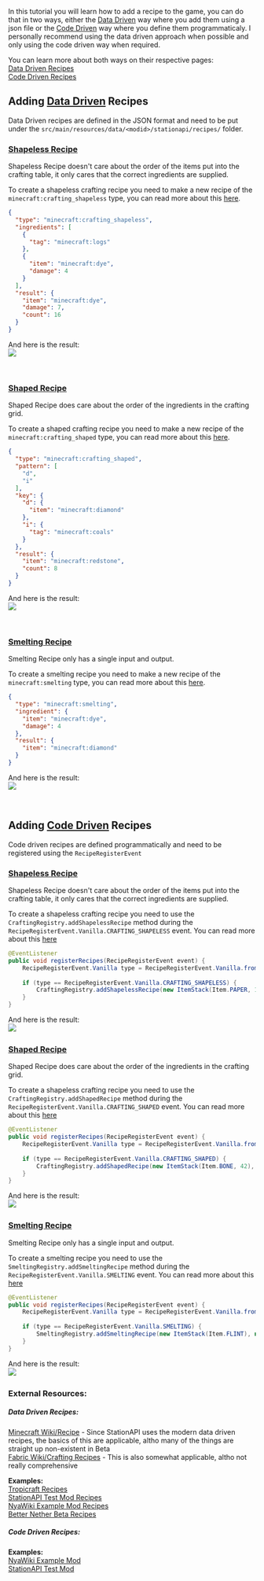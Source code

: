 In this tutorial you will learn how to add a recipe to the game, you can do that in two ways, either the [Data Driven](Data%20Driven%20Recipes.md) way where you add them using a json file or the [Code Driven](Code%20Driven%20Recipes.md) way where you define them programmaticaly. I personally recommend using the data driven approach when possible and only using the code driven way when required.  

You can learn more about both ways on their respective pages:  
[Data Driven Recipes](Data%20Driven%20Recipes.md)  
[Code Driven Recipes](Code%20Driven%20Recipes.md)  

## Adding [Data Driven](Data%20Driven%20Recipes.md) Recipes
Data Driven recipes are defined in the JSON format and need to be put under the `src/main/resources/data/<modid>/stationapi/recipes/` folder.
### [Shapeless Recipe](Data%20Driven%20Recipes.md#Shapeless%20Crafting%20Recipe)
Shapeless Recipe doesn't care about the order of the items put into the crafting table, it only cares that the correct ingredients are supplied.  

To create a shapeless crafting recipe you need to make a new recipe of the `minecraft:crafting_shapeless` type, you can read more about this [here](Data%20Driven%20Recipes.md#Shapeless%20Crafting%20Recipe).  

```json
{  
  "type": "minecraft:crafting_shapeless",  
  "ingredients": [    
    {  
      "tag": "minecraft:logs"  
    },  
    {  
      "item": "minecraft:dye",
      "damage": 4  
    }  
  ],  
  "result": {  
    "item": "minecraft:dye",
    "damage": 7,
    "count": 16
  }  
}
```

And here is the result:  
![](data_crafting_shapeless.png)  

 &nbsp;
### [Shaped Recipe](Data%20Driven%20Recipes#Shaped%20Crafting%20Recipe)
Shaped Recipe does care about the order of the ingredients in the crafting grid.  

To create a shaped crafting recipe you need to make a new recipe of the `minecraft:crafting_shaped` type, you can read more about this [here](Data%20Driven%20Recipes.md#Shaped%20Crafting%20Recipe).  

```json
{  
  "type": "minecraft:crafting_shaped",  
  "pattern": [  
    "d",  
    "i"  
  ],  
  "key": {  
    "d": {  
      "item": "minecraft:diamond"  
    },  
    "i": {  
      "tag": "minecraft:coals"  
    }  
  },  
  "result": {  
    "item": "minecraft:redstone",  
    "count": 8  
  }  
}
```
 And here is the result:  
![](data_crafting_shaped.png)

 &nbsp;  
### [Smelting Recipe](Data%20Driven%20Recipes.md#Smelting%20Recipe)
Smelting Recipe only has a single input and output.  

To create a smelting recipe you need to make a new recipe of the `minecraft:smelting` type, you can read more about this [here](Data%20Driven%20Recipes.md#Smelting%20Recipe).   

```json
{  
  "type": "minecraft:smelting",  
  "ingredient": {  
    "item": "minecraft:dye",
    "damage": 4
  },  
  "result": {  
    "item": "minecraft:diamond"  
  }  
}
```  

And here is the result:  
![](data_smelting.png)
 
 &nbsp;
## Adding [Code Driven](Code%20Driven%20Recipes.md) Recipes
Code driven recipes are defined programmatically and need to be registered using the `RecipeRegisterEvent`
### [Shapeless Recipe](Code%20Driven%20Recipes.md#Shapeless%20Recipe)
Shapeless Recipe doesn't care about the order of the items put into the crafting table, it only cares that the correct ingredients are supplied.     

To create a shapeless crafting recipe you need to use the `CraftingRegistry.addShapelessRecipe` method during the `RecipeRegisterEvent.Vanilla.CRAFTING_SHAPELESS` event.  You can read more about this [here](Code%20Driven%20Recipes.md#Shapeless%20Recipe)  

```java
@EventListener  
public void registerRecipes(RecipeRegisterEvent event) {  
    RecipeRegisterEvent.Vanilla type = RecipeRegisterEvent.Vanilla.fromType(event.recipeId);  
  
    if (type == RecipeRegisterEvent.Vanilla.CRAFTING_SHAPELESS) {  
        CraftingRegistry.addShapelessRecipe(new ItemStack(Item.PAPER, 14), Item.APPLE, Block.DIAMOND_BLOCK);  
    }  
}
```

And here is the result:  
![](code_shapeless_recipe.png)
&nbsp;
### [Shaped Recipe](Code%20Driven%20Recipes.md#Shaped%20Recipe)
Shaped Recipe does care about the order of the ingredients in the crafting grid.  

To create a shapeless crafting recipe you need to use the `CraftingRegistry.addShapedRecipe` method during the `RecipeRegisterEvent.Vanilla.CRAFTING_SHAPED` event. You can read more about this [here](Code%20Driven%20Recipes.md#Shaped%20Recipe)  

```java
@EventListener  
public void registerRecipes(RecipeRegisterEvent event) {  
    RecipeRegisterEvent.Vanilla type = RecipeRegisterEvent.Vanilla.fromType(event.recipeId);  
  
    if (type == RecipeRegisterEvent.Vanilla.CRAFTING_SHAPED) {  
        CraftingRegistry.addShapedRecipe(new ItemStack(Item.BONE, 42), "owo", "w w", "owo", 'o', new ItemStack(ExampleMod.exampleItem), 'w', new ItemStack(Block.DIAMOND_BLOCK));  
    }
}
```

And here is the result:  
![](code_shaped_recipe.png)
&nbsp;
### [Smelting Recipe](Code%20Driven%20Recipes.md#Smelting%20Recipe)
Smelting Recipe only has a single input and output.  

To create a smelting recipe you need to use the `SmeltingRegistry.addSmeltingRecipe` method during the `RecipeRegisterEvent.Vanilla.SMELTING` event. You can read more about this [here](Code%20Driven%20Recipes.md#Smelting%20Recipe)  

```java
@EventListener  
public void registerRecipes(RecipeRegisterEvent event) {  
    RecipeRegisterEvent.Vanilla type = RecipeRegisterEvent.Vanilla.fromType(event.recipeId);  
  
    if (type == RecipeRegisterEvent.Vanilla.SMELTING) {  
        SmeltingRegistry.addSmeltingRecipe(new ItemStack(Item.FLINT), new ItemStack(Block.BROWN_MUSHROOM, 8));  
    }  
}
```

And here is the result:  
![](code_smelting_recipe.png)
&nbsp;
### External Resources:
##### Data Driven Recipes:
[Minecraft Wiki/Recipe](https://minecraft.wiki/w/Recipe) - Since StationAPI uses the modern data driven recipes, the basics of this are applicable, altho many of the things are straight up non-existent in Beta  
[Fabric Wiki/Crafting Recipes](https://fabricmc.net/wiki/tutorial:recipes) - This is also somewhat applicable, altho not really comprehensive  

**Examples:**  
[Tropicraft Recipes](https://github.com/DanyGames2014/Tropicraft/tree/master/src/main/resources/data/tropicraft/stationapi/recipes)  
[StationAPI Test Mod Recipes](https://github.com/ModificationStation/StationAPI/tree/master/src/test/resources/data/sltest/stationapi/recipes)  
[NyaWiki Example Mod Recipes](https://github.com/DanyGames2014/nyawiki-example-mod/tree/master/src/main/resources/data/examplemod/stationapi/recipes)  
[Better Nether Beta Recipes](https://github.com/paulevsGitch/BetterNetherBeta/tree/stapi-2.0/src/main/resources/data/bnb/stationapi/recipes)  

##### Code Driven Recipes:
**Examples:**  
[NyaWiki Example Mod](https://github.com/DanyGames2014/nyawiki-example-mod/blob/master/src/main/java/net/danygames2014/examplemod/event/RecipeListener.java)    
[StationAPI Test Mod](https://github.com/ModificationStation/StationAPI/blob/master/src/test/java/net/modificationstation/sltest/recipe/RecipeListener.java)  